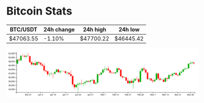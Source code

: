 # Bitcoin Stats

BTC/USDT|24h change|24h high|24h low|
|---|---|---|---|
|$47063.55|-1.10%|$47700.22|$46445.42|

<img src="./chart.svg">
